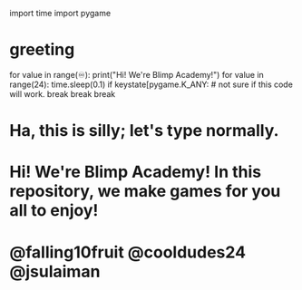 import time
import pygame

# greeting
for value in range(♾):
   print("Hi! We're Blimp Academy!")
   for value in range(24):
      time.sleep(0.1)
      if keystate[pygame.K_ANY: # not sure if this code will work.
         break
         break
         break
            
            
# Ha, this is silly; let's type normally. 
            
# Hi! We're Blimp Academy! In this repository, we make games for you all to enjoy!

# @falling10fruit @cooldudes24 @jsulaiman